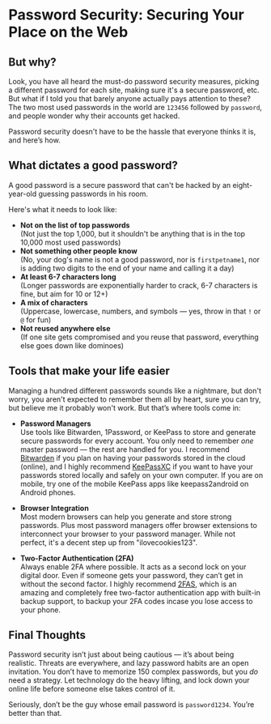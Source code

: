 # Password Security: Securing Your Place on the Web

## But why?

Look, you have all heard the must-do password security measures, picking a different password for each site, making sure it's a secure password, etc.  
But what if I told you that barely anyone actually pays attention to these? The two most used passwords in the world are `123456` followed by `password`, and people wonder why their accounts get hacked.

Password security doesn't have to be the hassle that everyone thinks it is, and here’s how.

## What dictates a good password?

A good password is a secure password that can't be hacked by an eight-year-old guessing passwords in his room.

Here's what it needs to look like:
- **Not on the list of top passwords**  
  (Not just the top 1,000, but it shouldn't be anything that is in the top 10,000 most used passwords)
- **Not something other people know**  
  (No, your dog's name is not a good password, nor is `firstpetname1`, nor is adding two digits to the end of your name and calling it a day)
- **At least 6-7 characters long**  
  (Longer passwords are exponentially harder to crack, 6-7 characters is fine, but aim for 10 or 12+)
- **A mix of characters**  
  (Uppercase, lowercase, numbers, and symbols — yes, throw in that `!` or `@` for fun)
- **Not reused anywhere else**  
  (If one site gets compromised and you reuse that password, everything else goes down like dominoes)

## Tools that make your life easier

Managing a hundred different passwords sounds like a nightmare, but don't worry, you aren't expected to remember them all by heart, sure you can try, but believe me it probably won't work. But that’s where tools come in:
- **Password Managers**  
  Use tools like Bitwarden, 1Password, or KeePass to store and generate secure passwords for every account. You only need to remember *one* master password — the rest are handled for you. I recommend [Bitwarden](https://bitwarden.com) if you plan on having your passwords stored in the cloud (online), and I highly recommend [KeePassXC](https://keepassxc.org/) if you want to have your passwords stored locally and safely on your own computer. If you are on mobile, try one of the mobile KeePass apps like keepass2android on Android phones.

- **Browser Integration**  
  Most modern browsers can help you generate and store strong passwords. Plus most password managers offer browser extensions to interconnect your browser to your password manager. While not perfect, it's a decent step up from "ilovecookies123".

- **Two-Factor Authentication (2FA)**  
  Always enable 2FA where possible. It acts as a second lock on your digital door. Even if someone gets your password, they can’t get in without the second factor. I highly recommend [2FAS](https://2fas.com/), which is an amazing and completely free two-factor authentication app with built-in backup support, to backup your 2FA codes incase you lose access to your phone.

## Final Thoughts

Password security isn’t just about being cautious — it’s about being realistic. Threats are everywhere, and lazy password habits are an open invitation. You don’t have to memorize 150 complex passwords, but you *do* need a strategy. Let technology do the heavy lifting, and lock down your online life before someone else takes control of it.

Seriously, don’t be the guy whose email password is `password1234`. You’re better than that.